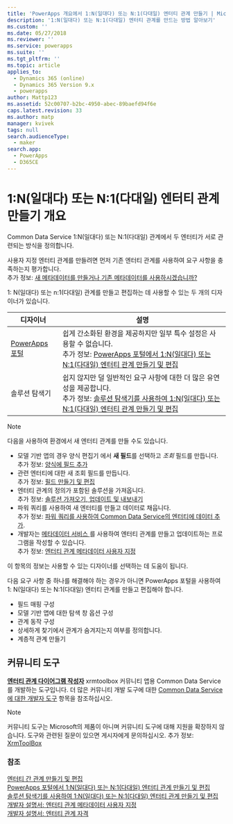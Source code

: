 ```yaml
---
title: 'PowerApps 개요에서 1:N(일대다) 또는 N:1(다대일) 엔터티 관계 만들기 | MicrosoftDocs'
description: '1:N(일대다) 또는 N:1(다대일) 엔터티 관계를 만드는 방법 알아보기'
ms.custom: ''
ms.date: 05/27/2018
ms.reviewer: ''
ms.service: powerapps
ms.suite: ''
ms.tgt_pltfrm: ''
ms.topic: article
applies_to:
  - Dynamics 365 (online)
  - Dynamics 365 Version 9.x
  - powerapps
author: Mattp123
ms.assetid: 52c00707-b2bc-4950-abec-89baefd94f6e
caps.latest.revision: 33
ms.author: matp
manager: kvivek
tags: null
search.audienceType:
  - maker
search.app:
  - PowerApps
  - D365CE
---
```

# <a name="create-one-to-many-or-many-to-one-entity-relationships-overview"></a>1:N(일대다) 또는 N:1(다대일) 엔터티 관계 만들기 개요

Common Data Service 1:N(일대다) 또는 N:1(다대일) 관계에서 두 엔터티가 서로 관련되는 방식을 정의합니다. 
  
사용자 지정 엔터티 관계를 만들려면 먼저 기존 엔터티 관계를 사용하여 요구 사항을 충족하는지 평가합니다. <br />추가 정보: [새 메타데이터를 만들거나 기존 메타데이터를 사용하시겠습니까?](create-edit-metadata.md#create-new-metadata-or-use-existing-metadata)

1: N(일대다) 또는 n:1(다대일) 관계를 만들고 편집하는 데 사용할 수 있는 두 개의 디자이너가 있습니다.

|디자이너| 설명|
|--|--|
|[PowerApps 포털](https://web.powerapps.com/?utm_source=padocs&utm_medium=linkinadoc&utm_campaign=referralsfromdoc)|쉽게 간소화된 환경을 제공하지만 일부 특수 설정은 사용할 수 없습니다.<br />추가 정보: [PowerApps 포털에서 1:N(일대다) 또는 N:1(다대일) 엔터티 관계 만들기 및 편집](create-edit-1n-relationships-portal.md)|
|솔루션 탐색기|쉽지 않지만 덜 일반적인 요구 사항에 대한 더 많은 유연성을 제공합니다. <br />추가 정보: [솔루션 탐색기를 사용하여 1:N(일대다) 또는 N:1(다대일) 엔터티 관계 만들기 및 편집](create-edit-1n-relationships-solution-explorer.md) |

> [!NOTE]
> 다음을 사용하여 환경에서 새 엔터티 관계를 만들 수도 있습니다.
> - 모델 기반 앱의 경우 양식 편집기 에서 **새 필드**를 선택하고 *조회* 필드를 만듭니다. <br />추가 정보: [양식에 필드 추가](../model-driven-apps/add-field-form.md)
> - 관련 엔터티에 대한 새 조회 필드를 만듭니다. <br />추가 정보: [필드 만들기 및 편집](create-edit-fields.md)
> - 엔터티 관계의 정의가 포함된 솔루션을 가져옵니다. <br />추가 정보: [솔루션 가져오기, 업데이트 및 내보내기](import-update-export-solutions.md)
> - 파워 쿼리를 사용하여 새 엔터티를 만들고 데이터로 채웁니다. <br />추가 정보: [파워 쿼리를 사용하여 Common Data Service의 엔터티에 데이터 추가](data-platform-cds-newentity-pq.md).
> - 개발자는 [메타데이터 서비스 ](../../developer/common-data-service/metadata-services.md)를 사용하여 엔터티 관계를 만들고 업데이트하는 프로그램을 작성할 수 있습니다. <br />추가 정보: [엔터티 관계 메타데이터 사용자 지정](https://docs.microsoft.com/dynamics365/customer-engagement/developer/customize-entity-relationship-metadata)

이 항목의 정보는 사용할 수 있는 디자이너를 선택하는 데 도움이 됩니다. 

다음 요구 사항 중 하나를 해결해야 하는 경우가 아니면 PowerApps 포털을 사용하여 1: N(일대다) 또는 N:1(다대일) 엔터티 관계를 만들고 편집해야 합니다.

- 필드 매핑 구성
- 모델 기반 앱에 대한 탐색 창 옵션 구성
- 관계 동작 구성
- 상세하게 찾기에서 관계가 숨겨지는지 여부를 정의합니다.
- 계층적 관계 만들기


## <a name="community-tools"></a>커뮤니티 도구

**[엔터티 관계 다이어그램 작성자](https://www.xrmtoolbox.com/plugins/JourneyIntoCRM.XrmToolbox.ERDPlugin/)** xrmtoolbox 커뮤니티 앱용 Common Data Service를 개발하는 도구입니다. 더 많은 커뮤니티 개발 도구에 대한 [Common Data Service에 대한 개발자 도구](https://docs.microsoft.com/dynamics365/customer-engagement/developer/developer-tools) 항목을 참조하십시오.

> [!NOTE]
> 커뮤니티 도구는 Microsoft의 제품이 아니며 커뮤니티 도구에 대해 지원을 확장하지 않습니다. 도구와 관련된 질문이 있으면 게시자에게 문의하십시오. 추가 정보: [XrmToolBox](https://www.xrmtoolbox.com)

### <a name="see-also"></a>참조

[엔터티 간 관계 만들기 및 편집](create-edit-entity-relationships.md)<br />
[PowerApps 포털에서 1:N(일대다) 또는 N:1(다대일) 엔터티 관계 만들기 및 편집](create-edit-1n-relationships-portal.md)<br />
[솔루션 탐색기를 사용하여 1:N(일대다) 또는 N:1(다대일) 엔터티 관계 만들기 및 편집](create-edit-1n-relationships-solution-explorer.md)<br />
[개발자 설명서: 엔터티 관계 메타데이터 사용자 지정](/dynamics365/customer-engagement/developer/customize-entity-relationship-metadata)<br />
[개발자 설명서: 엔터티 관계 자격](/dynamics365/customer-engagement/developer/entity-relationship-eligibility)


